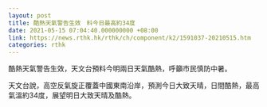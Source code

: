 ```yaml
---
layout: post
title: 酷熱天氣警告生效　料今日最高約34度
date: 2021-05-15 07:04:40.000000000 +08:00
link: https://news.rthk.hk/rthk/ch/component/k2/1591037-20210515.htm
categories: rthk
---
```


酷熱天氣警告生效，天文台預料今明兩日天氣酷熱，呼籲市民慎防中暑。

天文台說，高空反氣旋正覆蓋中國東南沿岸，預測今日大致天晴，日間酷熱，最高氣溫約34度，展望明日大致天晴及酷熱。
